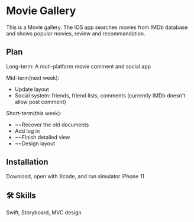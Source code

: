 
# Movie Gallery

This is a Movie gallery. The IOS app searches movies from IMDb database and shows popular movies, review and recommandation.

## Plan
Long-term: A muti-platform movie comment and social app

Mid-term(next week):
- Update layout
- Social system: friends, friend lists, comments (currently IMDb doesn't allow post comment)

Short-term(this week):
- ~~Recover the old documents
- Add log in
- ~~Finish detailed view
- ~~Design layout



## Installation

Download, open with Xcode, and run simulator iPhone 11
    
## 🛠 Skills
Swift, Storyboard, MVC design

